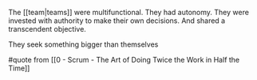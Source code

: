 The [[team|teams]] were multifunctional. They had autonomy. They were invested with authority to make their own decisions. And shared a transcendent objective.

They seek something bigger than themselves

#quote from [[0 - Scrum - The Art of Doing Twice the Work in Half the Time]]

